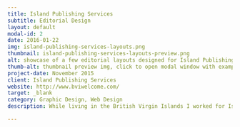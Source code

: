 ```yaml
---
title: Island Publishing Services
subtitle: Editorial Design
layout: default
modal-id: 2
date: 2016-01-22
img: island-publishing-services-layouts.png
thumbnail: island-publishing-services-layouts-preview.png
alt: showcase of a few editorial layouts designed for Island Publishing Services
thumb-alt: thumbnail preview img, click to open modal window with examples of editorial designs made for Island Publishing Services
project-date: November 2015
client: Island Publishing Services 
website: http://www.bviwelcome.com/
target: _blank
category: Graphic Design, Web Design
description: While living in the British Virgin Islands I worked for Island Publishing Services, a tourist guide publishing company. Responsible for the design of publications, maintaining the website and leading social media efforts. I gave the magazine a fresh look to attract new readers from tourists visiting the island and proud locals alike.</p><p>My biggest challenge while working with Island Publishing Services was having to document with <a href="https://www.instagram.com/bviwelcome/" target="_blank">pictures</a> some of the island’s most famous spots and fun activities then share them with future visitors (what a drag :P).

---
```

